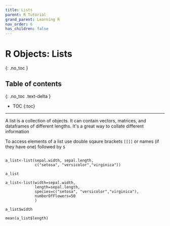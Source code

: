 ```yaml
---
title: Lists
parent: R Tutorial
grand_parent: Learning R
nav_order: 6
has_children: false
---
```


# R Objects: Lists
{: .no_toc }


## Table of contents
{: .no_toc .text-delta }

- TOC
{:toc}

---

A list is a collection of objects. It can contain vectors, matrices, and dataframes of different lengths. It's a great way to collate different information

To access elements of a list use double sqaure brackets ``[[]]`` or names (if they have one) followed by ``$``

```{r}

a_list<-list(sepal.width, sepal.length,
             c("setosa", "versicolor","virginica"))

a_list

a_list<-list(width=sepal.width,
             length=sepal.length,
             species=c("setosa", "versicolor","virginica"),
             numberOfFlowers=50
             )

a_list$width

mean(a_list$length)

```
